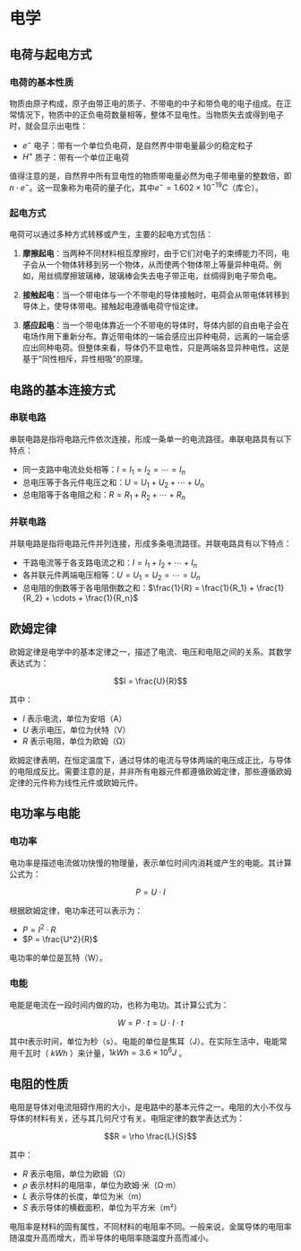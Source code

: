 # 电学

## 电荷与起电方式

### 电荷的基本性质

物质由原子构成，原子由带正电的质子、不带电的中子和带负电的电子组成。在正常情况下，物质中的正负电荷数量相等，整体不显电性。当物质失去或得到电子时，就会显示出电性：

- $e^-$ 电子：带有一个单位负电荷，是自然界中带电量最少的稳定粒子
- $H^+$ 质子：带有一个单位正电荷

值得注意的是，自然界中所有显电性的物质带电量必然为电子带电量的整数倍，即$n \cdot e^-$。这一现象称为电荷的量子化，其中$e^- = 1.602 \times 10^{-19} C$（库仑）。

### 起电方式

电荷可以通过多种方式转移或产生，主要的起电方式包括：

1. **摩擦起电**：当两种不同材料相互摩擦时，由于它们对电子的束缚能力不同，电子会从一个物体转移到另一个物体，从而使两个物体带上等量异种电荷。例如，用丝绸摩擦玻璃棒，玻璃棒会失去电子带正电，丝绸得到电子带负电。

2. **接触起电**：当一个带电体与一个不带电的导体接触时，电荷会从带电体转移到导体上，使导体带电。接触起电遵循电荷守恒定律。

3. **感应起电**：当一个带电体靠近一个不带电的导体时，导体内部的自由电子会在电场作用下重新分布。靠近带电体的一端会感应出异种电荷，远离的一端会感应出同种电荷。但整体来看，导体仍不显电性，只是两端各显异种电性。这是基于"同性相斥，异性相吸"的原理。

## 电路的基本连接方式

### 串联电路

串联电路是指将电路元件依次连接，形成一条单一的电流路径。串联电路具有以下特点：

- 同一支路中电流处处相等：$I = I_1 = I_2 = \cdots = I_n$
- 总电压等于各元件电压之和：$U = U_1 + U_2 + \cdots + U_n$
- 总电阻等于各电阻之和：$R = R_1 + R_2 + \cdots + R_n$

### 并联电路

并联电路是指将电路元件并列连接，形成多条电流路径。并联电路具有以下特点：

- 干路电流等于各支路电流之和：$I = I_1 + I_2 + \cdots + I_n$
- 各并联元件两端电压相等：$U = U_1 = U_2 = \cdots = U_n$
- 总电阻的倒数等于各电阻倒数之和：$\frac{1}{R} = \frac{1}{R_1} + \frac{1}{R_2} + \cdots + \frac{1}{R_n}$

## 欧姆定律

欧姆定律是电学中的基本定律之一，描述了电流、电压和电阻之间的关系。其数学表达式为：

$$I = \frac{U}{R}$$

其中：

- $I$ 表示电流，单位为安培（A）
- $U$ 表示电压，单位为伏特（V）
- $R$ 表示电阻，单位为欧姆（Ω）

欧姆定律表明，在恒定温度下，通过导体的电流与导体两端的电压成正比，与导体的电阻成反比。需要注意的是，并非所有电器元件都遵循欧姆定律，那些遵循欧姆定律的元件称为线性元件或欧姆元件。

## 电功率与电能

### 电功率

电功率是描述电流做功快慢的物理量，表示单位时间内消耗或产生的电能。其计算公式为：

$$P = U \cdot I$$

根据欧姆定律，电功率还可以表示为：

- $P = I^2 \cdot R$
- $P = \frac{U^2}{R}$

电功率的单位是瓦特（W）。

### 电能

电能是电流在一段时间内做的功，也称为电功。其计算公式为：

$$W = P \cdot t = U \cdot I \cdot t$$

其中$t$表示时间，单位为秒（s）。电能的单位是焦耳（J）。在实际生活中，电能常用千瓦时（ $kWh$ ）来计量，$1 kWh = 3.6 × 10^6 J$ 。

## 电阻的性质

电阻是导体对电流阻碍作用的大小，是电路中的基本元件之一。电阻的大小不仅与导体的材料有关，还与其几何尺寸有关。电阻定律的数学表达式为：

$$R = \rho \frac{L}{S}$$

其中：

- $R$ 表示电阻，单位为欧姆（Ω）
- $\rho$ 表示材料的电阻率，单位为欧姆·米（Ω·m）
- $L$ 表示导体的长度，单位为米（m）
- $S$ 表示导体的横截面积，单位为平方米（m²）

电阻率是材料的固有属性，不同材料的电阻率不同。一般来说，金属导体的电阻率随温度升高而增大，而半导体的电阻率随温度升高而减小。
